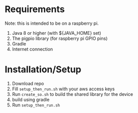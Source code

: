 # Requirements
Note: this is intended to be on a raspberry pi.

1. Java 8 or higher (with ${JAVA_HOME} set)
1. The pigpio library (for raspberry pi GPIO pins)
1. Gradle
1. Internet connection

# Installation/Setup

1. Download repo
1. Fill `setup_then_run.sh` with your aws access keys
1. Run `create_so.sh` to build the shared library for the device
1. build using gradle
1. Run `setup_then_run.sh`
